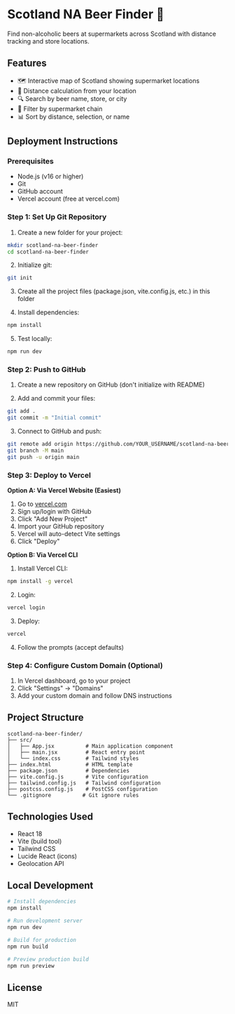 # Scotland NA Beer Finder 🍺

Find non-alcoholic beers at supermarkets across Scotland with distance tracking and store locations.

## Features

- 🗺️ Interactive map of Scotland showing supermarket locations
- 📍 Distance calculation from your location
- 🔍 Search by beer name, store, or city
- 🏪 Filter by supermarket chain
- 📊 Sort by distance, selection, or name

## Deployment Instructions

### Prerequisites
- Node.js (v16 or higher)
- Git
- GitHub account
- Vercel account (free at vercel.com)

### Step 1: Set Up Git Repository

1. Create a new folder for your project:
```bash
mkdir scotland-na-beer-finder
cd scotland-na-beer-finder
```

2. Initialize git:
```bash
git init
```

3. Create all the project files (package.json, vite.config.js, etc.) in this folder

4. Install dependencies:
```bash
npm install
```

5. Test locally:
```bash
npm run dev
```

### Step 2: Push to GitHub

1. Create a new repository on GitHub (don't initialize with README)

2. Add and commit your files:
```bash
git add .
git commit -m "Initial commit"
```

3. Connect to GitHub and push:
```bash
git remote add origin https://github.com/YOUR_USERNAME/scotland-na-beer-finder.git
git branch -M main
git push -u origin main
```

### Step 3: Deploy to Vercel

**Option A: Via Vercel Website (Easiest)**
1. Go to [vercel.com](https://vercel.com)
2. Sign up/login with GitHub
3. Click "Add New Project"
4. Import your GitHub repository
5. Vercel will auto-detect Vite settings
6. Click "Deploy"

**Option B: Via Vercel CLI**
1. Install Vercel CLI:
```bash
npm install -g vercel
```

2. Login:
```bash
vercel login
```

3. Deploy:
```bash
vercel
```

4. Follow the prompts (accept defaults)

### Step 4: Configure Custom Domain (Optional)

1. In Vercel dashboard, go to your project
2. Click "Settings" → "Domains"
3. Add your custom domain and follow DNS instructions

## Project Structure

```
scotland-na-beer-finder/
├── src/
│   ├── App.jsx          # Main application component
│   ├── main.jsx         # React entry point
│   └── index.css        # Tailwind styles
├── index.html           # HTML template
├── package.json         # Dependencies
├── vite.config.js       # Vite configuration
├── tailwind.config.js   # Tailwind configuration
├── postcss.config.js    # PostCSS configuration
└── .gitignore          # Git ignore rules
```

## Technologies Used

- React 18
- Vite (build tool)
- Tailwind CSS
- Lucide React (icons)
- Geolocation API

## Local Development

```bash
# Install dependencies
npm install

# Run development server
npm run dev

# Build for production
npm run build

# Preview production build
npm run preview
```

## License

MIT